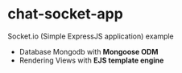 # chat-socket-app
Socket.io (Simple ExpressJS application) example

* Database Mongodb with __Mongoose ODM__
* Rendering Views with __EJS template engine__
